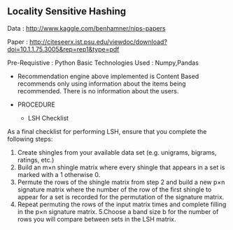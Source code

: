 ## Locality Sensitive Hashing 

Data : http://www.kaggle.com/benhamner/nips-papers

Paper : http://citeseerx.ist.psu.edu/viewdoc/download?doi=10.1.1.75.3005&rep=rep1&type=pdf

Pre-Requistive : Python Basic
Technologies Used : Numpy,Pandas

* Recommendation engine above implemented is Content Based recommends only using information about the items being recommended. 
 There is no information about the users.
  
* PROCEDURE
  * LSH Checklist

As a final checklist for performing LSH, ensure that you complete the following steps:
  
1. Create shingles from your available data set (e.g. unigrams, bigrams, ratings, etc.)
2. Build an m×n shingle matrix where every shingle that appears in a set is marked with a 1 otherwise 0.
3. Permute the rows of the shingle matrix from step 2 and build a new p×n signature matrix where the number of the 
   row of the first shingle to appear for a set is recorded for the permutation of the signature matrix.
4. Repeat permuting the rows of the input matrix times and complete filling in the p×n signature matrix.
5.Choose a band size b for the number of rows you will compare between sets in the LSH matrix.
